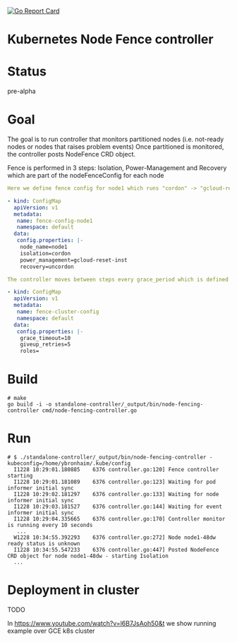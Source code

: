 [![Go Report Card](https://goreportcard.com/badge/github.com/rootfs/node-fencing)](https://goreportcard.com/report/github.com/rootfs/node-fencing)

# Kubernetes Node Fence controller

# Status
pre-alpha

# Goal
The goal is to run controller that monitors partitioned nodes (i.e. not-ready nodes or nodes that raises problem events)
Once partitioned is monitored, the controller posts NodeFence CRD object.

Fence is performed in 3 steps: Isolation, Power-Management and Recovery which are part of the nodeFenceConfig for each node

```yaml
Here we define fence config for node1 which runs "cordon" -> "gcloud-reset-inst" -> "uncordon"

- kind: ConfigMap
  apiVersion: v1
  metadata:
   name: fence-config-node1
   namespace: default
  data:
   config.properties: |-
    node_name=node1
    isolation=cordon
    power_management=gcloud-reset-inst
    recovery=uncordon

The controller moves between steps every grace_period which is defined by the fence-cluster-config

- kind: ConfigMap
  apiVersion: v1
  metadata:
   name: fence-cluster-config
   namespace: default
  data:
   config.properties: |-
    grace_timeout=10
    giveup_retries=5
    roles=
```

# Build
```console
# make
go build -i -o standalone-controller/_output/bin/node-fencing-controller cmd/node-fencing-controller.go
```

# Run
```console
# $ ./standalone-controller/_output/bin/node-fencing-controller -kubeconfig=/home/ybronhaim/.kube/config
  I1228 10:29:01.180885    6376 controller.go:120] Fence controller starting
  I1228 10:29:01.181089    6376 controller.go:123] Waiting for pod informer initial sync
  I1228 10:29:02.181297    6376 controller.go:133] Waiting for node informer initial sync
  I1228 10:29:03.181527    6376 controller.go:144] Waiting for event informer initial sync
  I1228 10:29:04.335665    6376 controller.go:170] Controller monitor is running every 10 seconds
   ...
  W1228 10:34:55.392293    6376 controller.go:272] Node node1-48dw ready status is unknown
  I1228 10:34:55.547233    6376 controller.go:447] Posted NodeFence CRD object for node node1-48dw - starting Isolation
  ...
```

# Deployment in cluster
TODO

In https://www.youtube.com/watch?v=l6B7JsAoh50&t we show running example over GCE k8s cluster
